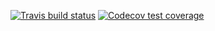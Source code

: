<!-- badges: start -->
  [![Travis build status](https://travis-ci.org/Xiaoying-Z/Stat302Project03.svg?branch=master)](https://travis-ci.com/Xiaoying-Z/Stat302Project03)
    [![Codecov test coverage](https://codecov.io/gh/Xiaoying-Z/Stat302Project03/branch/master/graph/badge.svg)](https://codecov.io/gh/Xiaoying-Z/Stat302Project03?branch=master)

  <!-- badges: end -->
